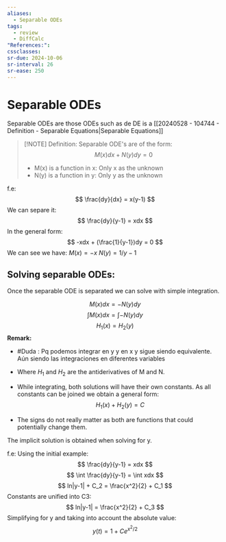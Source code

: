 ```yaml
---
aliases:
  - Separable ODEs
tags:
  - review
  - DiffCalc
"References:": 
cssclasses:
sr-due: 2024-10-06
sr-interval: 26
sr-ease: 250
---
```

# Separable ODEs
Separable ODEs are those ODEs such as de DE is a [[20240528 - 104744 - Definition - Separable Equations|Separable Equations]]

> [!NOTE] Definition:
> Separable ODE's are of the form: 
>$$
M(x)dx + N(y) dy = 0
>$$
>+ M(x) is a function in x: Only x as the unknown
>+ N(y) is a function in y: Only y as the unknown

f.e: 
	$$
	\frac{dy}{dx} = x(y-1)
	$$
	We can separe it: 
	$$
	\frac{dy}{y-1} = xdx
	$$
	In the general form: 
	$$
	-xdx + (\frac{1}{y-1})dy = 0
	$$
	We can see we have: 
	$M(x)  = -x$
	$N(y) = 1/y-1$
	
## Solving separable ODEs:

Once the separable ODE is separated we can solve with simple integration. 

$$
M(x) dx = -N(y)dy
$$
$$
\int M(x) dx = \int -N(y) dy
$$
$$
H_1(x) = H_2(y)
$$
**Remark:**
+ #Duda : Pq podemos integrar en y y en x y sigue siendo equivalente. Aún siendo las integraciones en diferentes variables
+ Where $H_1$ and $H_2$ are the antiderivatives of M and N. 

+ While integrating, both solutions will have their own constants. As all constants can be joined we obtain a general form: 
$$
H_1(x) + H_2(y) = C
$$
+ The signs do not really matter as both are functions that could potentially change them. 

The implicit solution is obtained when solving for y. 

f.e: Using the initial example: 
	$$
	\frac{dy}{y-1} = xdx
	$$
	$$
	\int \frac{dy}{y-1} = \int xdx 
	$$
	$$
	ln|y-1| + C_2 = \frac{x^2}{2} + C_1
		$$    Constants are unified into C3: 
	$$
	ln|y-1|  = \frac{x^2}{2} + C_3
	$$
	Simplifying for y and taking into account the absolute value:
	$$
	y(t) = 1 + Ce^{x^2 /2}
	$$
	 

